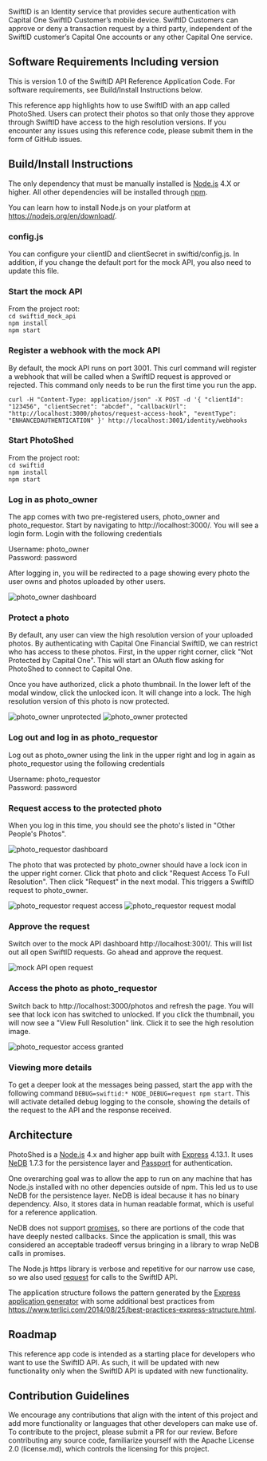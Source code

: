 SwiftID is an Identity service that provides secure authentication with Capital One SwiftID Customer’s mobile device.  SwiftID Customers can approve or deny a transaction request by a third party, independent of the SwiftID customer’s Capital One accounts or any other Capital One service.

## Software Requirements Including version
This is version 1.0 of the SwiftID API Reference Application Code. For software requirements, see Build/Install Instructions below.

This reference app highlights how to use SwiftID with an app called PhotoShed. Users can protect their photos so that only those they approve through SwiftID have access to the high resolution versions. If you encounter any issues using this reference code, please submit them in the form of GitHub issues.

## Build/Install Instructions
The only dependency that must be manually installed is [Node.js](https://nodejs.org) 4.X or higher. All other dependencies will be installed through [npm](https://www.npmjs.com/).

You can learn how to install Node.js on your platform at https://nodejs.org/en/download/.

### config.js
You can configure your clientID and clientSecret in swiftid/config.js. In addition, if you change the default port for the mock API, you also need to update this file.

### Start the mock API
From the project root:  
`cd swiftid_mock_api`  
`npm install`  
`npm start`

### Register a webhook with the mock API
By default, the mock API runs on port 3001. This curl command will register a webhook that will be called when a SwiftID request is approved or rejected. This command only needs to be run the first time you run the app.

`curl -H "Content-Type: application/json" -X POST -d '{ "clientId": "123456", "clientSecret": "abcdef", "callbackUrl": "http://localhost:3000/photos/request-access-hook", "eventType": "ENHANCEDAUTHENTICATION" }' http://localhost:3001/identity/webhooks`

### Start PhotoShed
From the project root:  
`cd swiftid`  
`npm install`  
`npm start`

### Log in as photo_owner
The app comes with two pre-registered users, photo_owner and photo_requestor. Start by navigating to http://localhost:3000/. You will see a login form. Login with the following credentials

Username: photo_owner  
Password: password

After logging in, you will be redirected to a page showing every photo the user owns and photos uploaded by other users.

![photo_owner dashboard](/docs/photo_owner_dashboard.png)

### Protect a photo
By default, any user can view the high resolution version of your uploaded photos. By authenticating with Capital One Financial SwiftID, we can restrict who has access to these photos. First, in the upper right corner, click "Not Protected by Capital One". This will start an OAuth flow asking for PhotoShed to connect to Capital One.

Once you have authorized, click a photo thumbnail. In the lower left of the modal window, click the unlocked icon. It will change into a lock. The high resolution version of this photo is now protected.

![photo_owner unprotected](/docs/photo_owner_unprotected.png)
![photo_owner protected](/docs/photo_owner_protected.png)

### Log out and log in as photo_requestor
Log out as photo_owner using the link in the upper right and log in again as photo_requestor using the following credentials

Username: photo_requestor  
Password: password

### Request access to the protected photo
When you log in this time, you should see the photo's listed in "Other People's Photos".

![photo_requestor dashboard](/docs/photo_requestor_dashboard.png)

The photo that was protected by photo_owner should have a lock icon in the upper right corner. Click that photo and click "Request Access To Full Resolution". Then click "Request" in the next modal. This triggers a SwiftID request to photo_owner.

![photo_requestor request access](/docs/photo_requestor_request_access.png)
![photo_requestor request modal](/docs/photo_requestor_request_modal.png)

### Approve the request
Switch over to the mock API dashboard http://localhost:3001/. This will list out all open SwiftID requests. Go ahead and approve the request.

![mock API open request](/docs/mock_api_open_request.png)

### Access the photo as photo_requestor
Switch back to http://localhost:3000/photos and refresh the page. You will see that lock icon has switched to unlocked. If you click the thumbnail, you will now see a "View Full Resolution" link. Click it to see the high resolution image.

![photo_requestor access granted](/docs/photo_requestor_granted.png)

### Viewing more details

To get a deeper look at the messages being passed, start the app with the following command `DEBUG=swiftid:* NODE_DEBUG=request npm start`.  This will activate detailed debug logging to the console, showing the details of the request to the API and the response received.

## Architecture
PhotoShed is a [Node.js](https://nodejs.org) 4.x and higher app built with [Express](http://expressjs.com/) 4.13.1. It uses [NeDB](https://github.com/louischatriot/nedb) 1.7.3 for the persistence layer and [Passport](http://passportjs.org/) for authentication.

One overarching goal was to allow the app to run on any machine that has Node.js installed with no other depencies outside of npm. This led us to use NeDB for the persistence layer. NeDB is ideal because it has no binary dependency. Also, it stores data in human readable format, which is useful for a reference application.

NeDB does not support [promises](https://www.promisejs.org/), so there are portions of the code that have deeply nested callbacks. Since the application is small, this was considered an acceptable tradeoff versus bringing in a library to wrap NeDB calls in promises.

The Node.js https library is verbose and repetitive for our narrow use case, so we also used [request](https://github.com/request/request) for calls to the SwiftID API.

The application structure follows the pattern generated by the [Express application generator](http://expressjs.com/en/starter/generator.html) with some additional best practices from https://www.terlici.com/2014/08/25/best-practices-express-structure.html.

## Roadmap
This reference app code is intended as a starting place for developers who want to use the SwiftID API. As such, it will be updated with new functionality only when the SwiftID API is updated with new functionality.

## Contribution Guidelines
We encourage any contributions that align with the intent of this project and add more functionality or languages that other developers can make use of. To contribute to the project, please submit a PR for our review. Before contributing any source code, familiarize yourself with the Apache License 2.0 (license.md), which controls the licensing for this project.

